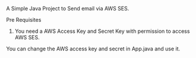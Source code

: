 A Simple Java Project to Send email via AWS SES.

Pre Requisites

1. You need a AWS Access Key and Secret Key with permission to access AWS SES.

You can change the AWS access key and secret in App.java and use it.
